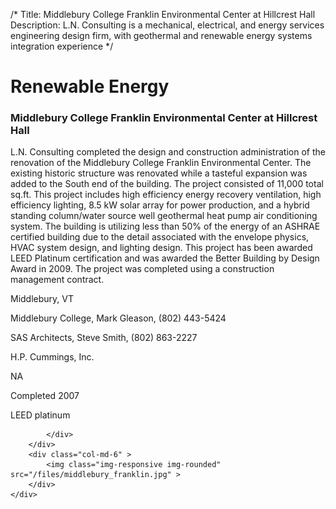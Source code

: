 /*
Title: Middlebury College Franklin Environmental Center at Hillcrest Hall
Description: L.N. Consulting is a mechanical, electrical, and energy services engineering design firm, with geothermal and renewable energy systems integration experience
*/

# Renewable Energy

<div>
	<div class="row">
		<div class="col-md-6" >
			<div class="well" >
				<h3>Middlebury College Franklin Environmental Center at Hillcrest Hall</h3>
				<p>
   
   L.N. Consulting completed the design and construction administration of the renovation of the Middlebury College Franklin Environmental Center.  The existing historic structure was renovated while a tasteful expansion was added to the South end of the building.  The project consisted of 11,000 total sq.ft.  This project includes high efficiency energy recovery ventilation, high efficiency lighting, 8.5 kW solar array for power production, and a hybrid standing column/water source well geothermal heat pump air conditioning system.  The building is utilizing less than 50% of the energy of an ASHRAE certified building due to the detail associated with the envelope physics, HVAC system design, and lighting design.  This project has been awarded LEED Platinum certification and was awarded the Better Building by Design Award in 2009.  The project was completed using a construction management contract.
</p>
				<p>Middlebury, VT</p>
				<p>Middlebury College, Mark Gleason, (802) 443-5424</p>
				<p>SAS Architects, Steve Smith, (802) 863-2227</p>
				<p>H.P. Cummings, Inc.</p>
				<p>NA</p>
				<p>Completed 2007</p>
				<p>LEED platinum</p>
				
			</div>
		</div>
		<div class="col-md-6" >
			<img class="img-responsive img-rounded" src="/files/middlebury_franklin.jpg" >
		</div>
	</div>
</div>